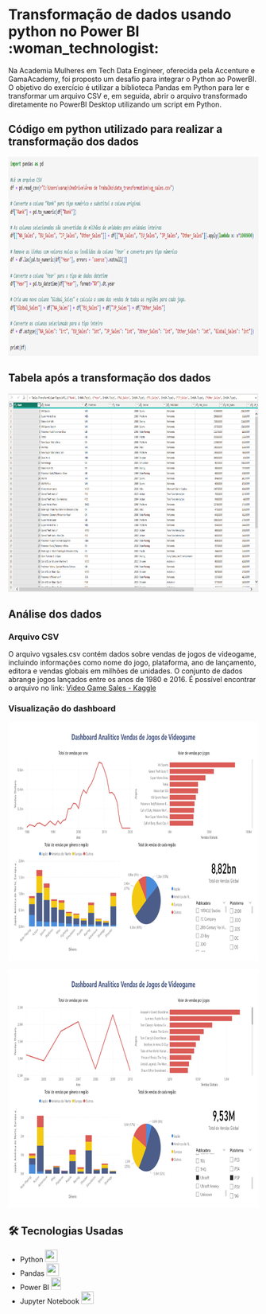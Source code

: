 <h1> Transformação de dados usando python no Power BI :woman_technologist: </h1>

<p>Na Academia Mulheres em Tech Data Engineer, oferecida pela Accenture e GamaAcademy, foi proposto um desafio para integrar o Python ao PowerBI. O objetivo do exercício é utilizar a biblioteca Pandas em Python para ler e transformar um arquivo CSV e, em seguida, abrir o arquivo transformado diretamente no PowerBI Desktop utilizando um script em Python.</p>

<h2> Código em python utilizado para realizar a transformação dos dados </h2>
<p><img alt="Image" title="icon" src="script.png" width="800" height="400" /></p>

<h2> Tabela após a transformação dos dados </h2>
<p><img alt="Image" title="icon" src="tabelaPos.png" width="800" height="400" /></p>

<h2> Análise dos dados </h2>

<h3>Arquivo CSV </h3>

<p>O arquivo vgsales.csv contém dados sobre vendas de jogos de videogame, incluindo informações como nome do jogo, plataforma, ano de lançamento, editora e vendas globais em milhões de unidades. O conjunto de dados abrange jogos lançados entre os anos de 1980 e 2016. É possível encontrar o arquivo no link: <a href="https://www.kaggle.com/datasets/gregorut/videogamesales?resource=download">Video Game Sales - Kaggle</a></p>


<h3>Visualização do dashboard </h3>

<p><img alt="Image" title="icon" src="dashboard-vendas-de-jogos.jpg" width="820" height="480" /></p>

<p><img alt="Image" title="icon" src="dashboard-vendas-de-jogos-com-filtro.jpg" width="820" height="480"/></p>


## 🛠 Tecnologias Usadas

- Python <img src="https://cdn.jsdelivr.net/gh/devicons/devicon/icons/python/python-original.svg" width="25" height="25"/>
- Pandas <img src="https://cdn.jsdelivr.net/gh/devicons/devicon/icons/pandas/pandas-original.svg" width="25" height="25"/>
- Power BI <img src="https://github.com/microsoft/PowerBI-Icons/blob/main/PNG/Power-BI.png?raw=true" width="20" height="25"/>
- Jupyter Notebook <img src="https://cdn.jsdelivr.net/gh/devicons/devicon/icons/jupyter/jupyter-original-wordmark.svg" width="25" height="25"/>
